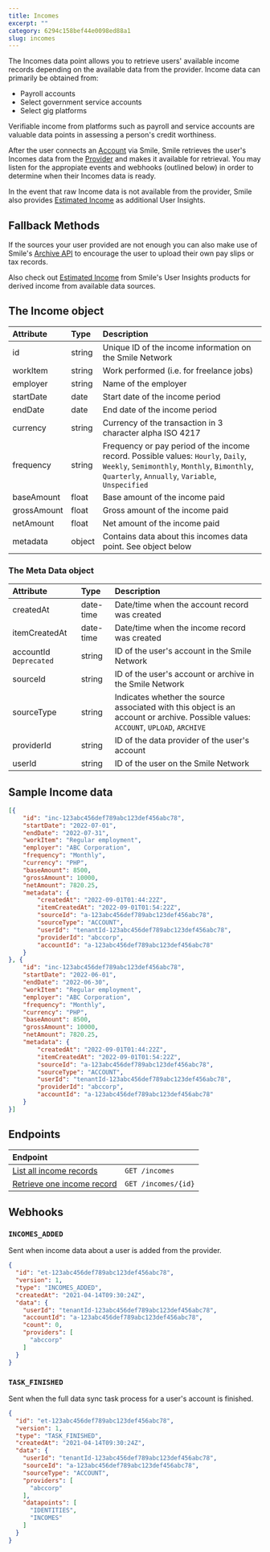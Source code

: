 ```yaml
---
title: Incomes
excerpt: ""
category: 6294c158bef44e0098ed88a1
slug: incomes
---
```


The Incomes data point allows you to retrieve users' available income records depending on the available data from the provider. Income data can primarily be obtained from:

- Payroll accounts
- Select government service accounts
- Select gig platforms

Verifiable income from platforms such as payroll and service accounts are valuable data points in assessing a person's credit worthiness.

After the user connects an [Account](/reference/accounts) via Smile, Smile retrieves the user's Incomes data from the [Provider](/reference/providers) and makes it available for retrieval. You may listen for the appropiate events and webhooks (outlined below) in order to determine when their Incomes data is ready.

In the event that raw Income data is not available from the provider, Smile also provides [Estimated Income](/reference/estimated-incomes) as additional User Insights.

## Fallback Methods

If the sources your user provided are not enough you can also make use of Smile's [Archive API](/reference/archives) to encourage the user to upload their own pay slips or tax records.

Also check out [Estimated Income](/reference/estimated-incomes) from Smile's User Insights products for derived income from available data sources.

## The Income object

| Attribute  | Type   | Description |
| :--------- | :----- | :------- |
| id | string | Unique ID of the income information on the Smile Network |
| workItem | string | Work performed (i.e. for freelance jobs) |
| employer | string | Name of the employer |
| startDate | date | Start date of the income period |
| endDate | date | End date of the income period |
| currency | string | Currency of the transaction in 3 character alpha ISO 4217 |
| frequency | string | Frequency or pay period of the income record. Possible values: `Hourly`, `Daily`, `Weekly`, `Semimonthly`, `Monthly`, `Bimonthly`, `Quarterly`, `Annually`, `Variable`, `Unspecified` |
| baseAmount | float | Base amount of the income paid |
| grossAmount | float | Gross amount of the income paid |
| netAmount | float | Net amount of the income paid |
| metadata | object | Contains data about this incomes data point. See object below |


### The Meta Data object

| Attribute  | Type   | Description |
| :--------- | :----- | :------- |
| createdAt | date-time | Date/time when the account record was created |
| itemCreatedAt | date-time | Date/time when the income record was created |
| accountId `Deprecated` | string | ID of the user's account in the Smile Network |
| sourceId | string | ID of the user's account or archive in the Smile Network |
| sourceType | string | Indicates whether the source associated with this object is an account or archive. Possible values: `ACCOUNT`, `UPLOAD`, `ARCHIVE` |
| providerId | string | ID of the data provider of the user's account |
| userId | string | ID of the user on the Smile Network |


## Sample Income data

```json
[{
    "id": "inc-123abc456def789abc123def456abc78",
    "startDate": "2022-07-01",
    "endDate": "2022-07-31",
    "workItem": "Regular employment",
    "employer": "ABC Corporation",
    "frequency": "Monthly",
    "currency": "PHP",
    "baseAmount": 8500,
    "grossAmount": 10000,
    "netAmount": 7820.25,
    "metadata": {
        "createdAt": "2022-09-01T01:44:22Z",
        "itemCreatedAt": "2022-09-01T01:54:22Z",
        "sourceId": "a-123abc456def789abc123def456abc78",
        "sourceType": "ACCOUNT",
        "userId": "tenantId-123abc456def789abc123def456abc78",
        "providerId": "abccorp",
        "accountId": "a-123abc456def789abc123def456abc78"
    }
}, {
    "id": "inc-123abc456def789abc123def456abc78",
    "startDate": "2022-06-01",
    "endDate": "2022-06-30",
    "workItem": "Regular employment",
    "employer": "ABC Corporation",
    "frequency": "Monthly",
    "currency": "PHP",
    "baseAmount": 8500,
    "grossAmount": 10000,
    "netAmount": 7820.25,
    "metadata": {
        "createdAt": "2022-09-01T01:44:22Z",
        "itemCreatedAt": "2022-09-01T01:54:22Z",
        "sourceId": "a-123abc456def789abc123def456abc78",
        "sourceType": "ACCOUNT",
        "userId": "tenantId-123abc456def789abc123def456abc78",
        "providerId": "abccorp",
        "accountId": "a-123abc456def789abc123def456abc78"
    }
}]
```

## Endpoints

| Endpoint | |
| :------- | :---- |
| [List all income records](/reference/list-incomes-1) | `GET /incomes` |
| [Retrieve one income record](/reference/get-income-1) | `GET /incomes/{id}` |

## Webhooks

### `INCOMES_ADDED`

Sent when income data about a user is added from the provider.

```json
{
  "id": "et-123abc456def789abc123def456abc78",
  "version": 1,
  "type": "INCOMES_ADDED",
  "createdAt": "2021-04-14T09:30:24Z",
  "data": {
    "userId": "tenantId-123abc456def789abc123def456abc78",
    "accountId": "a-123abc456def789abc123def456abc78",
    "count": 0,
    "providers": [
      "abccorp"
    ]
  }
}
```

### `TASK_FINISHED`

Sent when the full data sync task process for a user's account is finished.

```json
{
  "id": "et-123abc456def789abc123def456abc78",
  "version": 1,
  "type": "TASK_FINISHED",
  "createdAt": "2021-04-14T09:30:24Z",
  "data": {
    "userId": "tenantId-123abc456def789abc123def456abc78",
    "sourceId": "a-123abc456def789abc123def456abc78",
    "sourceType": "ACCOUNT",
    "providers": [
      "abccorp"
    ],
    "datapoints": [
      "IDENTITIES",
      "INCOMES"
    ]
  }
}
```
